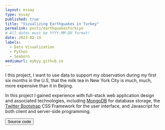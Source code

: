 ```yaml
---
layout: essay
type: essay
published: true
title: "Vizualizing Earthquakes in Turkey"
permalink: posts/earthquakesturkiye
# All dates must be YYYY-MM-DD format!
date: 2023-02-19
labels:
  - Data Visualization
  - Python
  - Seaborn
mediumurl: mybyy.github.io
---
```



I this project, I want to use data to support my observation during my first six months in the U.S, that the milk tea in New York City is much, much, more expensive than it in Beijing.

In this project I gained experience with full-stack web application design and associated technologies, including [MongoDB](http://mongodb.com) for database storage, the [Twitter Bootstrap](http://getbootstrap.com/) CSS Framework for the user interface, and Javascript for both client and server-side programming. 
 

<a href="https://github.com/theVacay/vacay">
   <button class="ui black button"> <i class="large github icon"></i> Source code </button>
</a>
